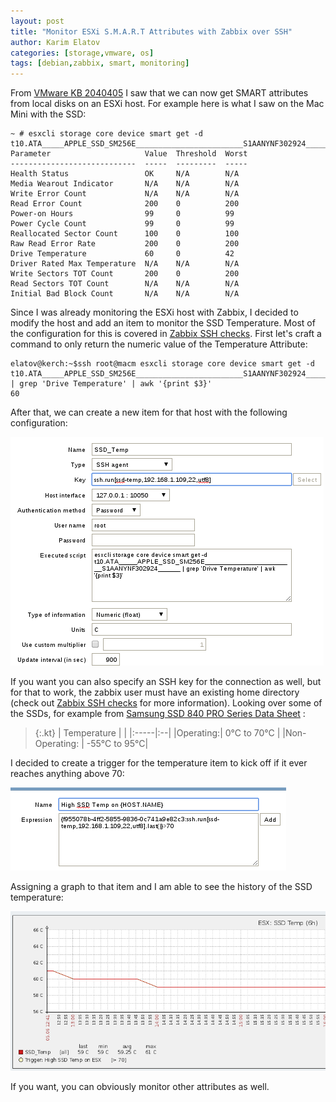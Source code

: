 ```yaml
---
layout: post
title: "Monitor ESXi S.M.A.R.T Attributes with Zabbix over SSH"
author: Karim Elatov
categories: [storage,vmware, os]
tags: [debian,zabbix, smart, monitoring]
---
```


From [VMware KB 2040405](https://knowledge.broadcom.com/external/article?legacyId=2040405) I saw that we can now get SMART attributes from local disks on an ESXi host. For example here is what I saw on the Mac Mini with the SSD:

	~ # esxcli storage core device smart get -d t10.ATA_____APPLE_SSD_SM256E________________________S1AANYNF302924______
	Parameter                     Value  Threshold  Worst
	----------------------------  -----  ---------  -----
	Health Status                 OK     N/A        N/A
	Media Wearout Indicator       N/A    N/A        N/A
	Write Error Count             N/A    N/A        N/A
	Read Error Count              200    0          200
	Power-on Hours                99     0          99
	Power Cycle Count             99     0          99
	Reallocated Sector Count      100    0          100
	Raw Read Error Rate           200    0          200
	Drive Temperature             60     0          42
	Driver Rated Max Temperature  N/A    N/A        N/A
	Write Sectors TOT Count       200    0          200
	Read Sectors TOT Count        N/A    N/A        N/A
	Initial Bad Block Count       N/A    N/A        N/A

Since I was already monitoring the ESXi host with Zabbix, I decided to modify the host and add an item to monitor the SSD Temperature. Most of the configuration for this is covered in [Zabbix SSH checks](https://www.zabbix.com/documentation/2.0/manual/config/items/itemtypes/ssh_checks). First let's craft a command to only return the numeric value of the Temperature Attribute:

	elatov@kerch:~$ssh root@macm esxcli storage core device smart get -d t10.ATA_____APPLE_SSD_SM256E________________________S1AANYNF302924______ | grep 'Drive Temperature' | awk '{print $3}'
	60

After that, we can create a new item for that host with the following configuration:

![zabbix-ssh-check-smart_g](https://raw.githubusercontent.com/elatov/upload/master/zabbix-ssh-command-esxi/zabbix-ssh-check-smart_g.png)

If you want you can also specify an SSH key for the connection as well, but for that to work, the zabbix user must have an existing home directory (check out  [Zabbix SSH checks](https://www.zabbix.com/documentation/2.0/manual/config/items/itemtypes/ssh_checks) for more information). Looking over some of the SSDs, for example from [Samsung SSD 840 PRO Series Data Sheet](http://www.samsung.com/global/business/semiconductor/Downloads/DataSheet-Samsung_SSD_840_PRO_Rev12.pdf) :

> {:.kt}
> | Temperature | |
> |:-----|:--|
> |Operating:|  0°C to 70°C |
> |Non-Operating: | -55°C to 95°C|

I decided to create a trigger for the temperature item to kick off if it ever reaches anything above 70:

![zabbix-trigger-high-ssd-temp_g](https://raw.githubusercontent.com/elatov/upload/master/zabbix-ssh-command-esxi/zabbix-trigger-high-ssd-temp_g.png)

Assigning a graph to that item and I am able to see the history of the SSD temperature:

![zabbix-graph-esxi-ssd-temp](https://raw.githubusercontent.com/elatov/upload/master/zabbix-ssh-command-esxi/zabbix-graph-esxi-ssd-temp.png)

If you want, you can obviously monitor other attributes as well.
